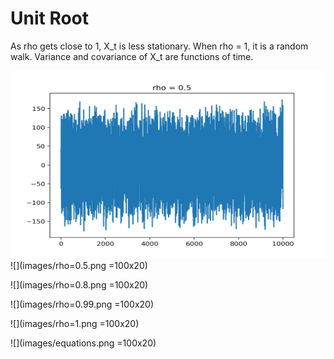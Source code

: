 # Unit Root

As rho gets close to 1, X_t is less stationary.
When rho = 1, it is a random walk. Variance and covariance of X_t are functions of time.

<img src="images/rho=0.5.png" width="800" height="300">
![](images/rho=0.5.png =100x20)

![](images/rho=0.8.png =100x20)

![](images/rho=0.99.png =100x20)

![](images/rho=1.png =100x20)

![](images/equations.png =100x20)

